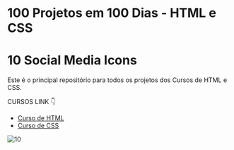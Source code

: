 # 100 Projetos em 100 Dias - HTML e CSS
# 10 Social Media Icons 
Este é o principal repositório para todos os projetos dos Cursos de HTML e CSS.

CURSOS LINK 👇

-   [Curso de HTML](https://johnpires.com/cursos/html-tutorial/)
-   [Curso de CSS](https://johnpires.com/cursos/css-fundamentos-basicos/)




![10](https://user-images.githubusercontent.com/26515702/189210438-0ffbe64f-f0af-4c4d-be0e-f36716cf458f.png)